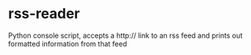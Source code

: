 # rss-reader
Python console script, accepts a http:// link to an rss feed and prints out formatted information from that feed
